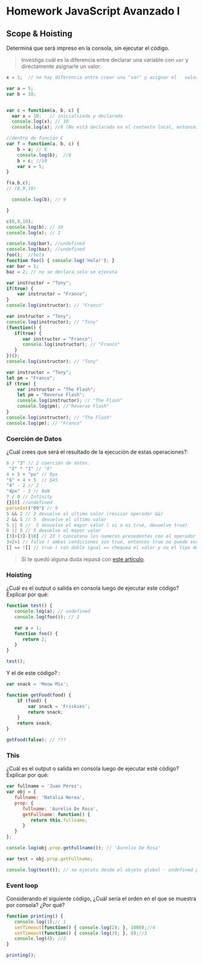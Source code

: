 
# Homework JavaScript Avanzado I

## Scope & Hoisting

Determiná que será impreso en la consola, sin ejecutar el código.

> Investiga cuál es la diferencia entre declarar una variable con `var` y directamente asignarle un valor.

```javascript
x = 1;  // no hay diferencia entre crear una "var" y asignar el   valor directamente. "Inicializada". No tiene hosting- Es solo una asignación

var a = 5;
var b = 10;


var c = function(a, b, c) {
  var x = 10;   // inicializada y declarada
  console.log(x); // 10
  console.log(a); //8 (No está declarada en el contexto local, entonces se llama desde el contexto global)

//dentro de función C
var f = function(a, b, c) {
    b = a; // 8
    console.log(b);  //8
    b = c; //10
    var x = 5;
}

f(a,b,c);
// (8,9,10)

  console.log(b); // 9

}

c(8,9,10);
console.log(b); // 10
console.log(x); // 1
```

```javascript
console.log(bar); //undefined
console.log(baz); //undefined
foo();  //hola
function foo() { console.log('Hola!'); }
var bar = 1;
baz = 2; // no se declara,solo se ejecuta
```

```javascript
var instructor = "Tony";
if(true) {
    var instructor = "Franco";
}
console.log(instructor); // "Franco"
```

```javascript
var instructor = "Tony";
console.log(instructor); // "Tony"
(function() {
   if(true) {
      var instructor = "Franco";
      console.log(instructor); // "Franco"
   }
})();
console.log(instructor); // "Tony"
```

```javascript
var instructor = "Tony";
let pm = "Franco";
if (true) {
    var instructor = "The Flash";
    let pm = "Reverse Flash";
    console.log(instructor); // "The Flash"
    console.log(pm); //"Reverse Flash"
}
console.log(instructor); // "The Flash"
console.log(pm); // "Franco"
```
### Coerción de Datos

¿Cuál crees que será el resultado de la ejecución de estas operaciones?:

```javascript
6 / "3" // 2 coerción de datos.
 "2" * "3" // "6"
4 + 5 + "px" // 9px
"$" + 4 + 5  // $45
"4" - 2 // 2 
"4px" - 2 // NaN
7 / 0 // Infinity  
{}[0] //undefined
parseInt("09") // 9
5 && 2 // 2 devuelve el ultimo valor (revisar operador &&)
2 && 5 // 5  devuelve el ultimo valor
5 || 0 //  5 devuelve el mayor valor ( si a es true, devuelve true)
0 || 5 // 5 devuelve el mayor valor
[3]+[3]-[10] // 23 ( concatena los numeros presedentes con el operador + y resta el valor precedido por el operador -)
3>2>1 // false ( ambas condiciones son true, entonces true no puede ser mayor que true) 3>2 = true, entonces true>1 = false.
[] == ![] // true ( con doble igual == chequea el valor y no el tipo de valor. Con el triple === chequea)??
```

> Si te quedó alguna duda repasá con [este artículo](http://javascript.info/tutorial/object-conversion).


### Hoisting

¿Cuál es el output o salida en consola luego de ejecutar este código? Explicar por qué:

```javascript
function test() {
   console.log(a); // undefined
   console.log(foo()); // 2

   var a = 1;
   function foo() {
      return 2;
   }
}

test();
```

Y el de este código? :

```javascript
var snack = 'Meow Mix';

function getFood(food) {
    if (food) {
        var snack = 'Friskies';
        return snack;
    }
    return snack;
}

getFood(false); // ???
```


### This

¿Cuál es el output o salida en consola luego de ejecutar esté código? Explicar por qué:

```javascript
var fullname = 'Juan Perez';
var obj = {
   fullname: 'Natalia Nerea',
   prop: {
      fullname: 'Aurelio De Rosa',
      getFullname: function() {
         return this.fullname;
      }
   }
};

console.log(obj.prop.getFullname()); // 'Aurelio De Rosa'

var test = obj.prop.getFullname;

console.log(test()); // se ejecuta desde el objeto global - undefined porque test no esta definida como función
```

### Event loop

Considerando el siguiente código, ¿Cuál sería el orden en el que se muestra por consola? ¿Por qué?

```javascript
function printing() {
   console.log(1);// 1
   setTimeout(function() { console.log(2); }, 1000);//4
   setTimeout(function() { console.log(3); }, 0);//3
   console.log(4); //2
}

printing();
```
